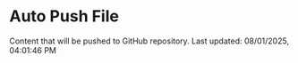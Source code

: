 # Auto Push File

Content that will be pushed to GitHub repository.
Last updated: 08/01/2025, 04:01:46 PM